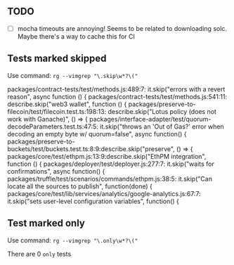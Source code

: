 
## TODO
  - [ ] mocha timeouts are annoying! Seems to be related to downloading solc.
        Maybe there's a way to cache this for CI


## Tests marked skipped

Use command: `rg --vimgrep "\.skip\w*?\("`

packages/contract-tests/test/methods.js:489:7:    it.skip("errors with a revert reason", async function () {
packages/contract-tests/test/methods.js:541:11:  describe.skip("web3 wallet", function () {
packages/preserve-to-filecoin/test/filecoin.test.ts:198:13:    describe.skip("Lotus policy (does not work with Ganache)", () => {
packages/interface-adapter/test/quorum-decodeParameters.test.ts:47:5:  it.skip("throws an 'Out of Gas?' error when decoding an empty byte w/ quorum=false", async function() {
packages/preserve-to-buckets/test/buckets.test.ts:8:9:describe.skip("preserve", () => {
packages/core/test/ethpm.js:13:9:describe.skip("EthPM integration", function () {
packages/deployer/test/deployer.js:277:7:    it.skip("waits for confirmations", async function() {
packages/truffle/test/scenarios/commands/ethpm.js:38:5:  it.skip("Can locate all the sources to publish", function(done) {
packages/core/test/lib/services/analytics/google-analytics.js:67:7:    it.skip("sets user-level configuration variables", function() {

## Test marked only
Use command: `rg --vimgrep "\.only\w*?\("`

There are 0 `only` tests

